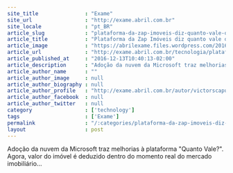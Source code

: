 ```yaml
---
site_title               : "Exame"
site_url                 : "http://exame.abril.com.br"
site_locale              : "pt_BR"
article_slug             : "plataforma-da-zap-imoveis-diz-quanto-vale-o-seu-imovel"
article_title            : "Plataforma da Zap Imóveis diz quanto vale o seu imóvel"
article_image            : "https://abrilexame.files.wordpress.com/2016/12/sp.png?w=680"
article_url              : "http://exame.abril.com.br/tecnologia/plataforma-da-zap-imoveis-diz-quanto-vale-o-seu-imovel/"
article_published_at     : "2016-12-13T10:40:13-02:00"
article_description      : "Adoção da nuvem da Microsoft traz melhorias à plataforma 'Quanto Vale?'. Agora, valor do imóvel é deduzido dentro do momento real do mercado imobiliário..."
article_author_name      : ""
article_author_image     : null
article_author_biography : null
article_author_profile   : "http://exame.abril.com.br/autor/victorscaputo/"
article_author_facebook  : null
article_author_twitter   : null
category                 : ['technology']
tags                     : ['Exame']
permalink                : "/:categories/plataforma-da-zap-imoveis-diz-quanto-vale-o-seu-imovel/"
layout                   : post
---
```


Adoção da nuvem da Microsoft traz melhorias à plataforma "Quanto Vale?". Agora, valor do imóvel é deduzido dentro do momento real do mercado imobiliário...
